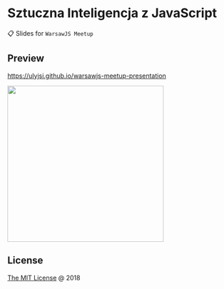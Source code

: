 # Sztuczna Inteligencja z JavaScript

:clipboard: Slides for `WarsawJS Meetup`

## Preview

<https://ulyjsi.github.io/warsawjs-meetup-presentation>

<img src="./vendors/shower-warsawjs/images/logo.svg" width="350"/>

## License

[The MIT License](http://en.wikipedia.org/wiki/MIT_License) @ 2018
